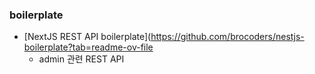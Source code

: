 ### boilerplate

- [NextJS REST API boilerplate](https://github.com/brocoders/nestjs-boilerplate?tab=readme-ov-file
  - admin 관련 REST API
